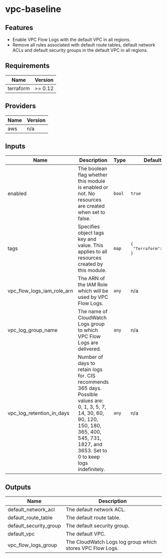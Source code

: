 # vpc-baseline

## Features

- Enable VPC Flow Logs with the default VPC in all regions.
- Remove all rules associated with default route tables, default network ACLs and default security groups in the default VPC in all regions.

<!-- BEGINNING OF PRE-COMMIT-TERRAFORM DOCS HOOK -->
## Requirements

| Name | Version |
|------|---------|
| terraform | >= 0.12 |

## Providers

| Name | Version |
|------|---------|
| aws | n/a |

## Inputs

| Name | Description | Type | Default | Required |
|------|-------------|------|---------|:--------:|
| enabled | The boolean flag whether this module is enabled or not. No resources are created when set to false. | `bool` | `true` | no |
| tags | Specifies object tags key and value. This applies to all resources created by this module. | `map` | <pre>{<br>  "Terraform": true<br>}</pre> | no |
| vpc\_flow\_logs\_iam\_role\_arn | The ARN of the IAM Role which will be used by VPC Flow Logs. | `any` | n/a | yes |
| vpc\_log\_group\_name | The name of CloudWatch Logs group to which VPC Flow Logs are delivered. | `any` | n/a | yes |
| vpc\_log\_retention\_in\_days | Number of days to retain logs for. CIS recommends 365 days.  Possible values are: 0, 1, 3, 5, 7, 14, 30, 60, 90, 120, 150, 180, 365, 400, 545, 731, 1827, and 3653. Set to 0 to keep logs indefinitely. | `any` | n/a | yes |

## Outputs

| Name | Description |
|------|-------------|
| default\_network\_acl | The default network ACL. |
| default\_route\_table | The default route table. |
| default\_security\_group | The default security group. |
| default\_vpc | The default VPC. |
| vpc\_flow\_logs\_group | The CloudWatch Logs log group which stores VPC Flow Logs. |

<!-- END OF PRE-COMMIT-TERRAFORM DOCS HOOK -->
